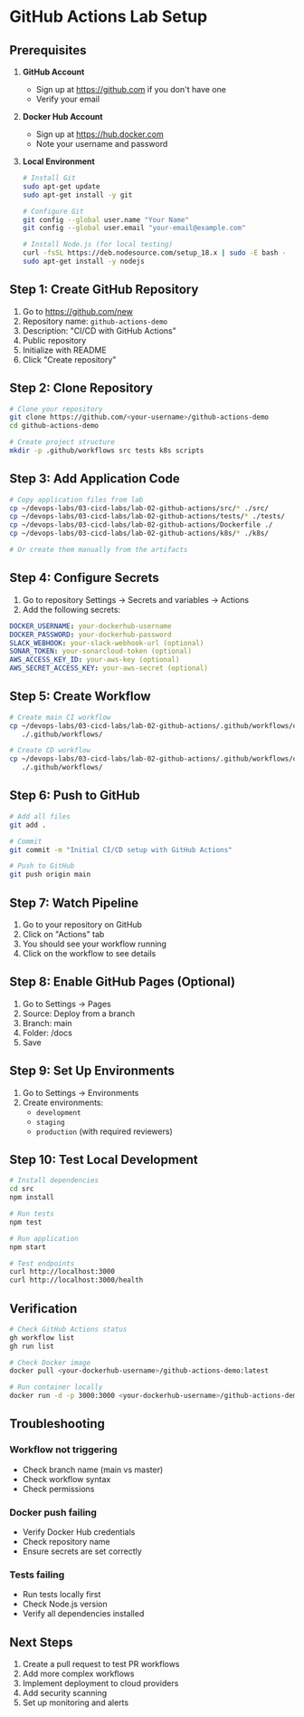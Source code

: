 # GitHub Actions Lab Setup

## Prerequisites

1. **GitHub Account**
    - Sign up at https://github.com if you don't have one
    - Verify your email

2. **Docker Hub Account**
    - Sign up at https://hub.docker.com
    - Note your username and password

3. **Local Environment**
   ```bash
   # Install Git
   sudo apt-get update
   sudo apt-get install -y git
   
   # Configure Git
   git config --global user.name "Your Name"
   git config --global user.email "your-email@example.com"
   
   # Install Node.js (for local testing)
   curl -fsSL https://deb.nodesource.com/setup_18.x | sudo -E bash -
   sudo apt-get install -y nodejs
   ```

## Step 1: Create GitHub Repository

1. Go to https://github.com/new
2. Repository name: `github-actions-demo`
3. Description: "CI/CD with GitHub Actions"
4. Public repository
5. Initialize with README
6. Click "Create repository"

## Step 2: Clone Repository

```bash
# Clone your repository
git clone https://github.com/<your-username>/github-actions-demo
cd github-actions-demo

# Create project structure
mkdir -p .github/workflows src tests k8s scripts
```

## Step 3: Add Application Code

```bash
# Copy application files from lab
cp ~/devops-labs/03-cicd-labs/lab-02-github-actions/src/* ./src/
cp ~/devops-labs/03-cicd-labs/lab-02-github-actions/tests/* ./tests/
cp ~/devops-labs/03-cicd-labs/lab-02-github-actions/Dockerfile ./
cp ~/devops-labs/03-cicd-labs/lab-02-github-actions/k8s/* ./k8s/

# Or create them manually from the artifacts
```

## Step 4: Configure Secrets

1. Go to repository Settings → Secrets and variables → Actions
2. Add the following secrets:

```yaml
DOCKER_USERNAME: your-dockerhub-username
DOCKER_PASSWORD: your-dockerhub-password
SLACK_WEBHOOK: your-slack-webhook-url (optional)
SONAR_TOKEN: your-sonarcloud-token (optional)
AWS_ACCESS_KEY_ID: your-aws-key (optional)
AWS_SECRET_ACCESS_KEY: your-aws-secret (optional)
```

## Step 5: Create Workflow

```bash
# Create main CI workflow
cp ~/devops-labs/03-cicd-labs/lab-02-github-actions/.github/workflows/ci.yml \
   ./.github/workflows/

# Create CD workflow
cp ~/devops-labs/03-cicd-labs/lab-02-github-actions/.github/workflows/cd.yml \
   ./.github/workflows/
```

## Step 6: Push to GitHub

```bash
# Add all files
git add .

# Commit
git commit -m "Initial CI/CD setup with GitHub Actions"

# Push to GitHub
git push origin main
```

## Step 7: Watch Pipeline

1. Go to your repository on GitHub
2. Click on "Actions" tab
3. You should see your workflow running
4. Click on the workflow to see details

## Step 8: Enable GitHub Pages (Optional)

1. Go to Settings → Pages
2. Source: Deploy from a branch
3. Branch: main
4. Folder: /docs
5. Save

## Step 9: Set Up Environments

1. Go to Settings → Environments
2. Create environments:
    - `development`
    - `staging`
    - `production` (with required reviewers)

## Step 10: Test Local Development

```bash
# Install dependencies
cd src
npm install

# Run tests
npm test

# Run application
npm start

# Test endpoints
curl http://localhost:3000
curl http://localhost:3000/health
```

## Verification

```bash
# Check GitHub Actions status
gh workflow list
gh run list

# Check Docker image
docker pull <your-dockerhub-username>/github-actions-demo:latest

# Run container locally
docker run -d -p 3000:3000 <your-dockerhub-username>/github-actions-demo:latest
```

## Troubleshooting

### Workflow not triggering
- Check branch name (main vs master)
- Check workflow syntax
- Check permissions

### Docker push failing
- Verify Docker Hub credentials
- Check repository name
- Ensure secrets are set correctly

### Tests failing
- Run tests locally first
- Check Node.js version
- Verify all dependencies installed

## Next Steps

1. Create a pull request to test PR workflows
2. Add more complex workflows
3. Implement deployment to cloud providers
4. Add security scanning
5. Set up monitoring and alerts